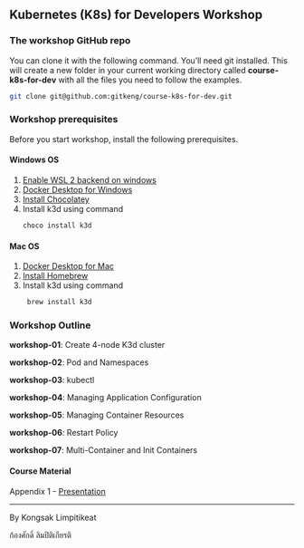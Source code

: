 ## Kubernetes (K8s) for Developers Workshop

### The workshop GitHub repo

You can clone it with the following command. You’ll need git installed. 
This will create a new folder in your current working directory called 
**course-k8s-for-dev** with all the files you need to follow the examples.

```bash
git clone git@github.com:gitkeng/course-k8s-for-dev.git
```

### Workshop prerequisites
Before you start workshop, install the following prerequisites.

#### Windows OS
1. [Enable WSL 2 backend on windows](https://docs.docker.com/desktop/wsl/)
2. [Docker Desktop for Windows](https://docs.docker.com/desktop/install/windows-install/)
3. [Install Chocolatey](https://chocolatey.org/install)
4. Install k3d using command 
    ```bash 
    choco install k3d
    ```

#### Mac OS
1. [Docker Desktop for Mac](https://docs.docker.com/desktop/install/mac-install/)
2. [Install Homebrew](https://docs.brew.sh/Installation)
3. Install k3d using command
   ```bash
    brew install k3d
   ```

### Workshop Outline

**workshop-01**: Create 4-node K3d cluster

**workshop-02**: Pod and Namespaces

**workshop-03**: kubectl

**workshop-04**: Managing Application Configuration

**workshop-05**: Managing Container Resources

**workshop-06**: Restart Policy

**workshop-07**: Multi-Container and Init Containers

#### Course Material

Appendix 1 - [Presentation](kubernetes.pdf)

---

By Kongsak Limpitikeat

ก้องศักดิ์ ลิมปิติเกียรติ

